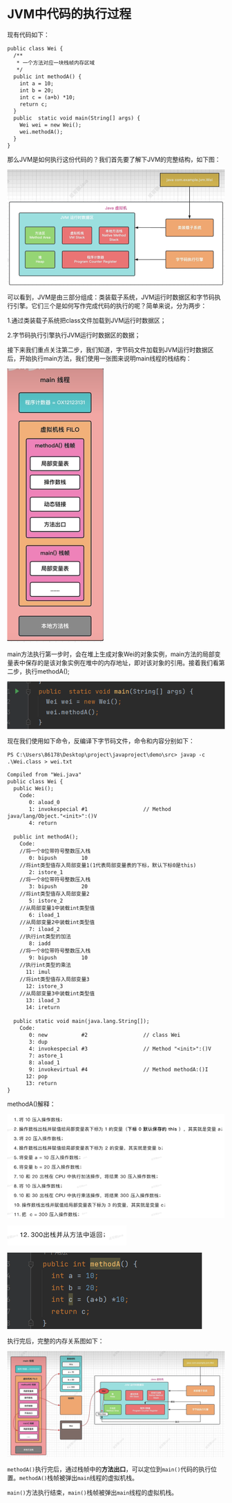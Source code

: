 # JVM中代码的执行过程

现有代码如下：

```
public class Wei {
  /**
   * 一个方法对应一块栈帧内存区域
   */
  public int methodA() {
    int a = 10;
    int b = 20;
    int c = (a+b) *10;
    return c;
  }
  public  static void main(String[] args) {
    Wei wei = new Wei();
    wei.methodA();
  }
}
```

那么JVM是如何执行这份代码的？我们首先要了解下JVM的完整结构，如下图：

![截图](6b561d807bac280d3a03f12495886530.png)

可以看到，JVM是由三部分组成：类装载子系统，JVM运行时数据区和字节码执行引擎。它们三个是如何写作完成代码的执行的呢？简单来说，分为两步：

1.通过类装载子系统把class文件加载到JVM运行时数据区；

2.字节码执行引擎执行JVM运行时数据区的数据；

接下来我们重点关注第二步，我们知道，字节码文件加载到JVM运行时数据区后，开始执行main方法，我们使用一张图来说明main线程的栈结构：

![截图](7272c01b83667e318b9b942a783ddc1c.png)

main方法执行第一步时，会在堆上生成对象Wei的对象实例，main方法的局部变量表中保存的是该对象实例在堆中的内存地址，即对该对象的引用。接着我们看第二步，执行methodA();

![截图](57eafc719d2c0f7356c518966c9d0fe1.png)

现在我们使用如下命令，反编译下字节码文件，命令和内容分别如下：

```
PS C:\Users\86178\Desktop\project\javaproject\demo\src> javap -c .\Wei.class > wei.txt
```

```
Compiled from "Wei.java"
public class Wei {
  public Wei();
    Code:
       0: aload_0
       1: invokespecial #1                  // Method java/lang/Object."<init>":()V
       4: return

  public int methodA();
    Code:
    //将一个8位带符号整数压入栈
       0: bipush        10
    //将int类型值存入局部变量1(1代表局部变量表的下标，默认下标0是this)
       2: istore_1
    //将一个8位带符号整数压入栈
       3: bipush        20
    //将int类型值存入局部变量2
       5: istore_2
    //从局部变量1中装载int类型值
       6: iload_1
    //从局部变量2中装载int类型值
       7: iload_2
    //执行int类型的加法
       8: iadd
    //将一个8位带符号整数压入栈
       9: bipush        10
    //执行int类型的乘法
      11: imul
    //将int类型值存入局部变量3
      12: istore_3
    //从局部变量3中装载int类型值
      13: iload_3
      14: ireturn

  public static void main(java.lang.String[]);
    Code:
       0: new           #2                  // class Wei
       3: dup
       4: invokespecial #3                  // Method "<init>":()V
       7: astore_1
       8: aload_1
       9: invokevirtual #4                  // Method methodA:()I
      12: pop
      13: return
}
```

methodA()解释：

![截图](e5bfb83104e1c3e9a5a631c0fd41952b.png)

![截图](db2fc1374a66f1c877486590a009c8fc.png)

![截图](069857dc6d9ec14965fa70c57c6641a9.png)

执行完后，完整的内存关系图如下：

![截图](a8c26ac48291e7c693a06173b6f767f2.png)

`methodA()`执行完后，通过栈帧中的**方法出口**，可以定位到`main()`代码的执行位置。`methodA()`栈帧被弹出`main`线程的虚拟机栈。

`main()`方法执行结束，`main()`栈帧被弹出`main`线程的虚拟机栈。